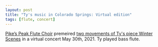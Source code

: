 ```yaml
---
layout: post
title: "Ty's music in Colorado Springs: Virtual edition"
tags: [flute, concert]
---
```


[Pike’s Peak Flute Choir](https://thepikespeakflutechoir.com/) premeired [two movements of Ty's piece Winter Scenes](https://www.facebook.com/thepikespeakflutechoir/videos/771933873482347) in a virtual concert May 30th, 2021. Ty played bass flute.

